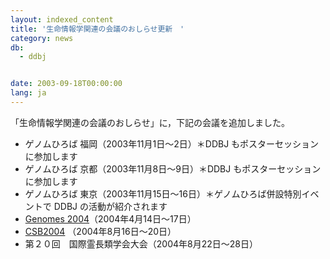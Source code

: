 ```yaml
---
layout: indexed_content
title: '生命情報学関連の会議のおしらせ更新　'
category: news
db:
  - ddbj


date: 2003-09-18T00:00:00
lang: ja
---
```


「生命情報学関連の会議のおしらせ」に，下記の会議を追加しました。

<ul>
    <li>ゲノムひろば 福岡（2003年11月1日～2日）＊DDBJ もポスターセッションに参加します </li>
    <li>ゲノムひろば 京都（2003年11月8日～9日）＊DDBJ もポスターセッションに参加します </li>
    <li>ゲノムひろば 東京（2003年11月15日～16日）＊ゲノムひろば併設特別イベントで DDBJ の活動が紹介されます </li>
    <li><a href="http://www.jcvi.org/cms/meetings/">Genomes 2004</a>（2004年4月14日～17日） </li>
    <li><a href="http://conferences.computer.org/bioinformatics/index.html">CSB2004</a> （2004年8月16日～20日）</li>
    <li>第２０回　国際霊長類学会大会（2004年8月22日～28日） </li>
</ul>
